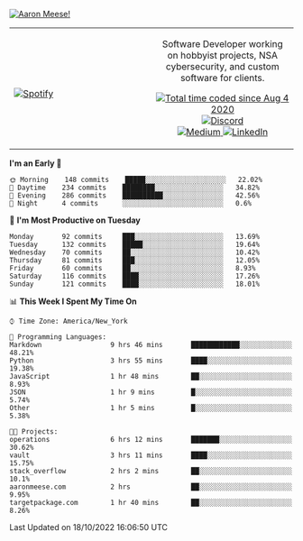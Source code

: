 [![Aaron Meese!](https://user-images.githubusercontent.com/17814535/88975338-a2aabf00-d27f-11ea-963f-8a19608716b4.png)](https://github.com/ajmeese7/readme-ascii "README ASCII")

<!-- Modified from project here: https://github.com/novatorem/novatorem -->
<table width="100%">
  <tr>
  <td width="50%">

&nbsp; <br> [![Spotify](https://ajmeese7.vercel.app/api/spotify)](https://open.spotify.com/user/ajmeese)

  </td>
  <td width="50%">
    <p align="center">
    Software Developer working on hobbyist projects, NSA cybersecurity, and custom software for clients.
    </p>
    <p align="center">
      <a href="https://wakatime.com/@f726891d-3b02-46cd-9b60-e8c59f9e2b14">
        <img src="https://wakatime.com/badge/user/f726891d-3b02-46cd-9b60-e8c59f9e2b14.svg" alt="Total time coded since Aug 4 2020" title="WakaTime" />
      </a>
      <a href="http://link.aaronmeese.com/discord">
        <img src="https://img.shields.io/badge/discord-ajmeese7%234835-369?style=flat-square&logo=discord&logoColor=white&color=purple" alt="Discord" title="Discord">
      </a>
      <br />
      <a href="https://link.aaronmeese.com/medium">
        <img src="https://img.shields.io/badge/medium-ajmeese7-1DB954?style=flat-square&logo=medium&logoColor=white" alt="Medium" title="Medium">
      </a>
      <a href="https://link.aaronmeese.com/linkedin">
        <img src="https://img.shields.io/badge/linkedIn-aaronmeese-1DB954?style=flat-square&logo=linkedin&logoColor=white&color=blue" alt="LinkedIn" title="LinkedIn">
      </a>
    </p>
  </td>

</table>

[//]: <> (The `&nbsp;` is to have Aphelion take up more space)

<!--START_SECTION:waka-->
**I'm an Early 🐤** 

```text
🌞 Morning    148 commits    █████░░░░░░░░░░░░░░░░░░░░   22.02% 
🌆 Daytime    234 commits    ████████░░░░░░░░░░░░░░░░░   34.82% 
🌃 Evening    286 commits    ██████████░░░░░░░░░░░░░░░   42.56% 
🌙 Night      4 commits      ░░░░░░░░░░░░░░░░░░░░░░░░░   0.6%

```
📅 **I'm Most Productive on Tuesday** 

```text
Monday       92 commits     ███░░░░░░░░░░░░░░░░░░░░░░   13.69% 
Tuesday      132 commits    █████░░░░░░░░░░░░░░░░░░░░   19.64% 
Wednesday    70 commits     ██░░░░░░░░░░░░░░░░░░░░░░░   10.42% 
Thursday     81 commits     ███░░░░░░░░░░░░░░░░░░░░░░   12.05% 
Friday       60 commits     ██░░░░░░░░░░░░░░░░░░░░░░░   8.93% 
Saturday     116 commits    ████░░░░░░░░░░░░░░░░░░░░░   17.26% 
Sunday       121 commits    ████░░░░░░░░░░░░░░░░░░░░░   18.01%

```


📊 **This Week I Spent My Time On** 

```text
⌚︎ Time Zone: America/New_York

💬 Programming Languages: 
Markdown                 9 hrs 46 mins       ████████████░░░░░░░░░░░░░   48.21% 
Python                   3 hrs 55 mins       ████░░░░░░░░░░░░░░░░░░░░░   19.38% 
JavaScript               1 hr 48 mins        ██░░░░░░░░░░░░░░░░░░░░░░░   8.93% 
JSON                     1 hr 9 mins         █░░░░░░░░░░░░░░░░░░░░░░░░   5.74% 
Other                    1 hr 5 mins         █░░░░░░░░░░░░░░░░░░░░░░░░   5.38%

🐱‍💻 Projects: 
operations               6 hrs 12 mins       ███████░░░░░░░░░░░░░░░░░░   30.62% 
vault                    3 hrs 11 mins       ████░░░░░░░░░░░░░░░░░░░░░   15.75% 
stack_overflow           2 hrs 2 mins        ██░░░░░░░░░░░░░░░░░░░░░░░   10.1% 
aaronmeese.com           2 hrs               ██░░░░░░░░░░░░░░░░░░░░░░░   9.95% 
targetpackage.com        1 hr 40 mins        ██░░░░░░░░░░░░░░░░░░░░░░░   8.26%

```


 Last Updated on 18/10/2022 16:06:50 UTC
<!--END_SECTION:waka-->
